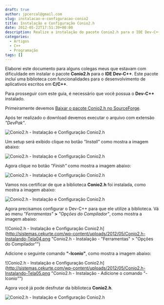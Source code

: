 ```yaml
---
draft: true
author: jpcercal@gmail.com
slug: instalacao-e-configuracao-conio2
title: Instalação e Configuração Conio2.h
date: 2012-05-22T17:51:39+00:00
description: Realize a instalação do pacote Conio2.h para o IDE Dev-C++. Este pacote adiciona funcionalidades para o desenvolvimento de aplicativos escritos em C/C++.
categories:
  - Artigos
  - C++
  - Programação
tags: []
---
```


Elaborei este documento para alguns colegas meus que estavam com dificuldade em instalar o pacote **Conio2.h** para o **IDE Dev-C++**. Este pacote incluí uma biblioteca com funcionalidades para o desenvolvimento de aplicativos escritos em **C/C++**.

Para prosseguir com este guia, é necessário que você possua o **Dev-C++** instalado.

Primeiramente devemos [Baixar o pacote Conio2.h no SourceForge](http://sourceforge.net/projects/conio/files/devpak/CONIO%202.0/conio-2.0-1mol.DevPak/download).

Após ter realizado o download devemos executar o arquivo com extensão _"DevPak"_.

![Conio2.h - Instalação e Configuração Conio2.h](http://sistemas.cekurte.com/wp-content/uploads/2012/05/Conio2.h-Arquivo.png "Conio2.h")

Um setup será exibido clique no botão _"Install"_ como mostra a imagem abaixo:

![Conio2.h - Instalação e Configuração Conio2.h](http://sistemas.cekurte.com/wp-content/uploads/2012/05/Conio2.h-Instalando-Tela01.png "Conio2.h - Instalação - Clique no botão \"Install\"")

Agora clique no botão _"Finish"_ como mostra a imagem abaixo:

![Conio2.h - Instalação e Configuração Conio2.h](http://sistemas.cekurte.com/wp-content/uploads/2012/05/Conio2.h-Instalando-Tela02.png "Conio2.h - Instalação - Clique no botão \"Finish\"")

Vamos nos certificar de que a biblioteca **Conio2.h** foi instalada, como mostra a imagem abaixo:

![Conio2.h - Instalação e Configuração Conio2.h](http://sistemas.cekurte.com/wp-content/uploads/2012/05/Conio2.h-Instalando-Tela03.png "Conio2.h - Instalação - Verificando se a instalação foi bem sucedida")

Agora precisamos configurar o Dev-C++ para que ele utilize a biblioteca. Vá ao menu _"Ferramentas"_ **>** _"Opções do Compilador"_, como mostra a imagem abaixo:

![Conio2.h - Instalação e Configuração Conio2.h](http://sistemas.cekurte.com/wp-content/uploads/2012/05/Conio2.h-Instalando-Tela04.png "Conio2.h - Instalação - "Ferramentas" > "Opções do Compilador"")

Adicione o seguinte comando **"-lconio"**, como mostra a imagem abaixo:

![Conio2.h - Instalação e Configuração Conio2.h](http://sistemas.cekurte.com/wp-content/uploads/2012/05/Conio2.h-Instalando-Tela05.png "Conio2.h - Instalação - Adicione o comando "-lconio"")

Agora você já pode desfrutar da biblioteca **Conio2.h**.

![Conio2.h - Instalação e Configuração Conio2.h](http://sistemas.cekurte.com/wp-content/uploads/2012/05/Conio2.h-Instalando-Tela06.png "Conio2.h - Instalação - Código fonte")
